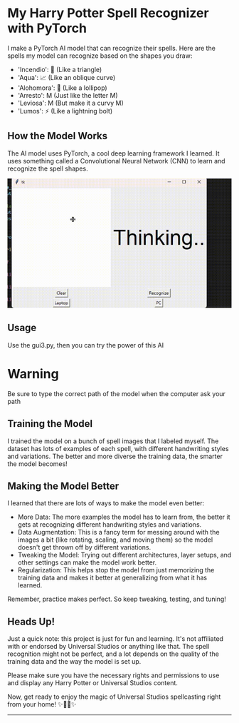 # My Harry Potter Spell Recognizer with PyTorch

I make a PyTorch AI model that can recognize their spells. Here are the spells my model can recognize based on the shapes you draw:

- 'Incendio': 🔺 (Like a triangle)
- 'Aqua': 📈 (Like an oblique curve)
- 'Alohomora': 🍭 (Like a lollipop)
- 'Arresto': M (Just like the letter M)
- 'Leviosa': M (But make it a curvy M)
- 'Lumos': ⚡ (Like a lightning bolt)

## How the Model Works

The AI model uses PyTorch, a cool deep learning framework I learned. It uses something called a Convolutional Neural Network (CNN) to learn and recognize the spell shapes.

![Converter](https://github.com/tudohuang/Harry-Potter-Spell-Recognition-AI/blob/main/2023-08-04%2017-30-03%20(online-video-cutter.com).gif)
## Usage

Use the gui3.py, then you can try the power of this AI

# Warning

Be sure to type the correct path of the model when the computer ask your path

## Training the Model

I trained the model on a bunch of spell images that I labeled myself. The dataset has lots of examples of each spell, with different handwriting styles and variations. The better and more diverse the training data, the smarter the model becomes!

## Making the Model Better

I learned that there are lots of ways to make the model even better:

- More Data: The more examples the model has to learn from, the better it gets at recognizing different handwriting styles and variations.
- Data Augmentation: This is a fancy term for messing around with the images a bit (like rotating, scaling, and moving them) so the model doesn't get thrown off by different variations.
- Tweaking the Model: Trying out different architectures, layer setups, and other settings can make the model work better.
- Regularization: This helps stop the model from just memorizing the training data and makes it better at generalizing from what it has learned.

Remember, practice makes perfect. So keep tweaking, testing, and tuning!

## Heads Up!

Just a quick note: this project is just for fun and learning. It's not affiliated with or endorsed by Universal Studios or anything like that. The spell recognition might not be perfect, and a lot depends on the quality of the training data and the way the model is set up.

Please make sure you have the necessary rights and permissions to use and display any Harry Potter or Universal Studios content.

Now, get ready to enjoy the magic of Universal Studios spellcasting right from your home! ✨🧙‍♀️✨

---
